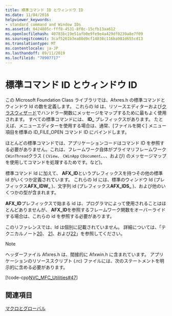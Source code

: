 ```yaml
---
title: 標準コマンド ID とウィンドウ ID
ms.date: 11/04/2016
helpviewer_keywords:
- standard command and Window IDs
ms.assetid: 0424805c-fff8-4531-8f0c-15cfb13aa612
ms.openlocfilehash: 40783bc19e51afb0e9fe9e4a429df0239a8e7f09
ms.sourcegitcommit: 3caf5261b3ea80d9cf14038c116ba981d655cd13
ms.translationtype: MT
ms.contentlocale: ja-JP
ms.lasthandoff: 09/11/2019
ms.locfileid: "70907717"
---
```

# <a name="standard-command-and-window-ids"></a>標準コマンド ID とウィンドウ ID

この Microsoft Foundation Class ライブラリでは、Afxres.h の標準コマンドとウィンドウ Id の数を定義します。 これらの Id は、リソースエディターおよび[クラスウィザード](mfc-class-wizard.md)でハンドラー関数にメッセージをマップするために最もよく使用されます。 すべての標準コマンドには、 **ID_** プレフィックスがあります。 たとえば、メニューエディターを使用する場合は、通常、[ファイルを開く] メニュー項目を標準の ID_FILE_OPEN コマンド ID にバインドします。

ほとんどの標準コマンドでは、アプリケーションコードはコマンド ID を参照する必要がありません。これは、フレームワーク自体がプライマリフレームワーク`CWinThread`クラス ( `CView`、 `CWinApp` `CDocument`、、、および) のメッセージマップを使用してコマンドを処理するためです。など)。

標準コマンド Id に加えて、 **AFX_ID**というプレフィックスを持つその他の標準 id がいくつか定義されています。 これらの Id には、標準のウィンドウ Id (プレフィックス**AFX_IDW_** )、文字列 id (プレフィックス**AFX_IDS_** )、および他のいくつかの型が含まれます。

**AFX_ID**プレフィックスで始まる id は、プログラマによって使用されることはほとんどありませんが、 **AFX_ID**を参照するフレームワーク関数をオーバーライドする場合は、これらの id を参照する必要があります。

このリファレンスでは、Id は個別に記載されていません。 詳細については、「テクニカルノート[20](../../mfc/tn020-id-naming-and-numbering-conventions.md)、 [21](../../mfc/tn021-command-and-message-routing.md)、および[22](../../mfc/tn022-standard-commands-implementation.md)」を参照してください。

> [!NOTE]
>  ヘッダーファイル Afxres.h は、間接的に Afxwin.h に含まれています。 アプリケーションのリソーススクリプト (.rc) ファイルには、次のステートメントを明示的に含める必要があります。

[!code-cpp[NVC_MFC_Utilities#47](../../mfc/codesnippet/cpp/standard-command-and-window-ids_1.h)]

## <a name="see-also"></a>関連項目

[マクロとグローバル](../../mfc/reference/mfc-macros-and-globals.md)
